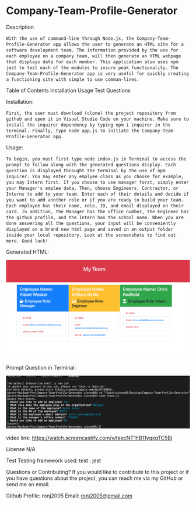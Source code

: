 # Company-Team-Profile-Generator

Description

    With the use of command-line through Node.js, the Company-Team-Profile-Generator app allows the user to generate an HTML site for a software development team. The information provided by the use for each employee on a company team, will then generate an HTML webpage that displays data for each member. This application also uses npm jest to test each of the modules to insure peak functionality. The Company-Team-Profile-Generator app is very useful for quickly creating a functioning site with simple to use comman-lines. 

Table of Contents
Installation
Usage
Test
Questions


Installation: 

    First, the user must download (clone) the project repository from github and open it in Visual Studio Code on your machine. Make sure to install the inquirer dependency by typing npm i inquirer in the terminal. Finally, type node app.js to initiate the Company-Team-Profile-Generator app.

Usage:

    To begin, you must first type node index.js in Terminal to access the prompt to follow along with the generated questions display. Each question is displayed throught the terminal by the use of npm inquirer. You may enter any emplyee class as you choose for example, you may Intern first. If you choose to use manager forst, simply enter your Manager's emplee data. Then, choose Engineers, Contractor, or Interns to add to your team. Enter each of their details and decide if you want to add another role or if you are ready to build your team. Each employee has their name, role, ID, and email displayed on their card. In addition, the Manager has the office number, the Engineer has the github profile, and the Intern has the school name. When you are done answering all the questions, your input will be conveniently displayed on a brand new html page and saved in an output folder inside your local repository. Look at the screenshots to find out more. Good luck!


Generated HTML:

![alt text](assets/images/Screen_Shot_2021-11-06_at_2.08.45_PM.png)



 

Prompt Question in Terminal:

![alt text](assets/images/Screen_Shot_2021-11-06_at_3.22.56_PM.png)

video link: https://watch.screencastify.com/v/teecNT1hB11ygxgTC5Bj

License
N/A

Test
Testing framework used: test : jest

Questions or Contributing?
If you would like to contribute to this project or if you have questions about the project, you can reach me via my GitHub or send me an email.

Github Profile: ronj2005
Email: ronj2005@gmail.com